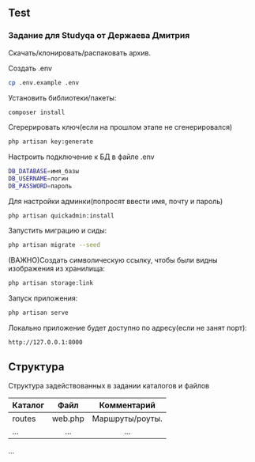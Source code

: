 ## Test
### Задание для Studyqa от Держаева Дмитрия

Скачать/клонировать/распаковать архив.

Создать .env

```sh
cp .env.example .env
```

Установить библиотеки/пакеты:

```sh
composer install
```

Сгерерировать ключ(если на прошлом этапе не сгенерировался)

```sh
php artisan key:generate
```

Настроить подключение к БД в файле .env

```sh
DB_DATABASE=имя_базы
DB_USERNAME=логин
DB_PASSWORD=пароль
```

Для настройки админки(попросят ввести имя, почту и пароль)

```
php artisan quickadmin:install
```

Запустить миграцию и сиды:

```sh
php artisan migrate --seed
```

(ВАЖНО)Создать символическую ссылку, чтобы были видны изображения из хранилища:

```sh
php artisan storage:link
```

Запуск приложения:

```sh
php artisan serve
```

Локально приложение будет доступно по адресу(если не занят порт):

```sh
http://127.0.0.1:8000
```

## Структура

Структура задействованных в задании каталогов и файлов

Каталог | Файл | Комментарий
:--- | :---: | :---:
routes | web.php | Маршруты/роуты.
... | ... | ...
...

